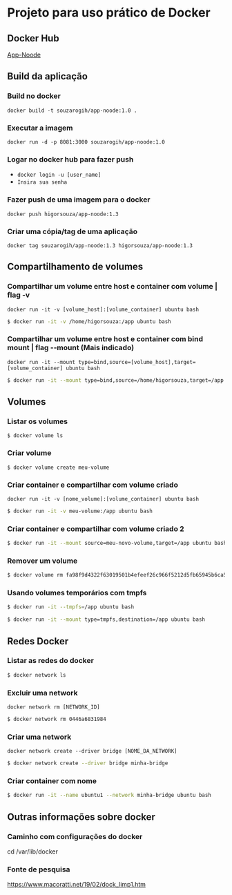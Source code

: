 <h1>Projeto para uso prático de Docker</h1>

## Docker Hub
[App-Noode](https://hub.docker.com/r/higorsouza/app-noode)

## Build da aplicação
### Build no docker
`docker build -t souzarogih/app-noode:1.0 .` 

### Executar a imagem
`docker run -d -p 8081:3000 souzarogih/app-noode:1.0`

### Logar no docker hub para fazer push
- `docker login -u [user_name]`
- `Insira sua senha`

### Fazer push de uma imagem para o docker
`docker push higorsouza/app-noode:1.3`

### Criar uma cópia/tag de uma aplicação
`docker tag souzarogih/app-noode:1.3 higorsouza/app-noode:1.3`

## Compartilhamento de volumes
### Compartilhar um volume entre host e container com volume | flag -v
`docker run -it -v [volume_host]:[volume_container] ubuntu bash`
```bash
$ docker run -it -v /home/higorsouza:/app ubuntu bash
```

### Compartilhar um volume entre host e container com bind mount | flag --mount (Mais indicado)
`docker run -it --mount type=bind,source=[volume_host],target=[volume_container] ubuntu bash`
```bash
$ docker run -it --mount type=bind,source=/home/higorsouza,target=/app ubuntu bash
```

## Volumes
### Listar os volumes
`$ docker volume ls`

### Criar volume
`$ docker volume create meu-volume`

### Criar container e compartilhar com volume criado
`docker run -it -v [nome_volume]:[volume_container] ubuntu bash`
```bash
$ docker run -it -v meu-volume:/app ubuntu bash
```
### Criar container e compartilhar com volume criado 2
```bash
$ docker run -it --mount source=meu-novo-volume,target=/app ubuntu bash
```

### Remover um volume 
```bash
$ docker volume rm fa98f9d4322f63019501b4efeef26c966f5212d5fb65945b6ca5188078763a12 -f
```

### Usando volumes temporários com tmpfs
```bash
$ docker run -it --tmpfs=/app ubuntu bash
```
```bash
$ docker run -it --mount type=tmpfs,destination=/app ubuntu bash
```

## Redes Docker
### Listar as redes do docker
```bash
$ docker network ls
```

### Excluir uma network
```docker network rm [NETWORK_ID]```
```bash
$ docker network rm 0446a6831984
```

### Criar uma network
```docker network create --driver bridge [NOME_DA_NETWORK]```
```bash
$ docker network create --driver bridge minha-bridge
```

### Criar container com nome
```bash
$ docker run -it --name ubuntu1 --network minha-bridge ubuntu bash 
```

## Outras informações sobre docker
### Caminho com configurações do docker
cd /var/lib/docker

### Fonte de pesquisa
https://www.macoratti.net/19/02/dock_limp1.htm